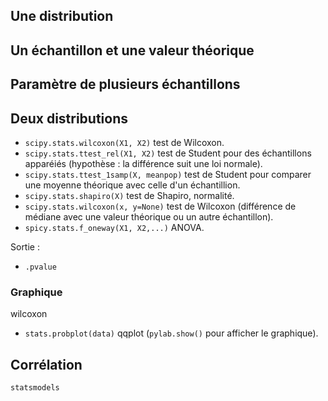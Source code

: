 ## Une distribution

## Un échantillon et une valeur théorique

## Paramètre de plusieurs échantillons

## Deux distributions

* `scipy.stats.wilcoxon(X1, X2)` test de Wilcoxon.
* `scipy.stats.ttest_rel(X1, X2)` test de Student pour des échantillons apparéiés (hypothèse : la différence suit une loi normale).
* `scipy.stats.ttest_1samp(X, meanpop)` test de Student pour comparer une moyenne théorique avec celle d'un échantillion.
* `scipy.stats.shapiro(X)` test de Shapiro, normalité.
* `scipy.stats.wilcoxon(x, y=None)` test de Wilcoxon (différence de médiane avec une valeur théorique ou un autre échantillon).
* `spicy.stats.f_oneway(X1, X2,...)` ANOVA.   

Sortie :

*  `.pvalue`

### Graphique
wilcoxon
* `stats.probplot(data)` qqplot (`pylab.show()` pour afficher le graphique). 

## Corrélation

`statsmodels`
